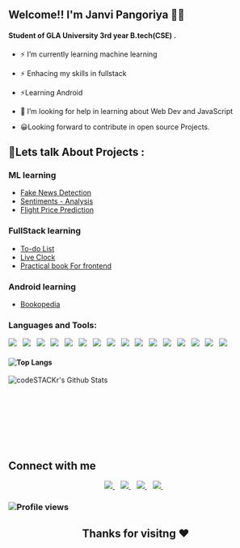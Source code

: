 ## Welcome!! I'm Janvi Pangoriya 👋:grinning:
#### Student of GLA University 3rd year B.tech(CSE) . 

- ⚡ I’m currently learning machine learning
- ⚡ Enhacing my skills in fullstack
- ⚡Learning Android 
- 🤔 I’m looking for help in learning about Web Dev and JavaScript 

- :grinning:Looking forward to contribute in open source Projects.

## 💬Lets talk About Projects :
### ML learning
- [Fake News Detection](https://github.com/JanviPangoriya/FAKE_NEWS_DETECTION)<br>
- [Sentiments - Analysis](https://sentiments-analaysis.herokuapp.com/)
- [Flight Price Prediction](https://flight-price1.herokuapp.com/)

### FullStack learning
- [To-do List](https://janvipangoriya.github.io/FullStack_Assignment/practical/practical16.html) <br>
- [Live Clock](https://janvipangoriya.github.io/FullStack_Assignment/practical/practical17.html) <br>
- [Practical book For frontend](https://github.com/JanviPangoriya/FullStack_Assignment)

### Android learning
- [Bookopedia](https://github.com/JanviPangoriya/Book_finder_app_mini_project)<br>

### Languages and Tools:
<p>
    <img src="https://img.shields.io/badge/python%20-%2314354C.svg?&style=for-the-badge&logo=python&logoColor=white">&nbsp;&nbsp;
    <img src="https://img.shields.io/badge/java-%23ED8B00.svg?&style=for-the-badge&logo=java&logoColor=white">&nbsp;&nbsp;
    <img src="https://img.shields.io/badge/c%20-%2300599C.svg?&style=for-the-badge&logo=c&logoColor=white">&nbsp;&nbsp;
    <img src="https://img.shields.io/badge/html5%20-%23E34F26.svg?&style=for-the-badge&logo=html5&logoColor=white">&nbsp;&nbsp;
    <img src="https://img.shields.io/badge/css3%20-%231572B6.svg?&style=for-the-badge&logo=css3&logoColor=white">&nbsp;&nbsp;
    <img src="https://img.shields.io/badge/kotlin-%230095D5.svg?&style=for-the-badge&logo=kotlin&logoColor=white"/>&nbsp;&nbsp;
    <img src="https://img.shields.io/badge/javascript%20-%23323330.svg?&style=for-the-badge&logo=javascript&logoColor=%23F7DF1E">&nbsp;&nbsp;
    <img src="https://img.shields.io/badge/github%20-%23121011.svg?&style=for-the-badge&logo=github&logoColor=white">&nbsp;&nbsp;
    <img src="https://img.shields.io/badge/firebase%20-%23039BE5.svg?&style=for-the-badge&logo=firebase">&nbsp;&nbsp;
    <img src="https://img.shields.io/badge/mysql-%2300f.svg?&style=for-the-badge&logo=mysql&logoColor=white"/>&nbsp;&nbsp;
    <img src="https://img.shields.io/badge/Android-3DDC84?logo=android&logoColor=white&style=for-the-badge">&nbsp;&nbsp;
    <img src="https://img.shields.io/badge/Jupyter%20-%23F37626.svg?&style=for-the-badge&logo=Jupyter&logoColor=white">&nbsp;&nbsp;
    <img src="https://img.shields.io/badge/numpy%20-%23013243.svg?&style=for-the-badge&logo=numpy&logoColor=white">&nbsp;&nbsp;
    <img src="https://img.shields.io/badge/pandas%20-%23150458.svg?&style=for-the-badge&logo=pandas&logoColor=white">&nbsp;&nbsp;
    <img src="https://img.shields.io/badge/git%20-%23F05033.svg?&style=for-the-badge&logo=git&logoColor=white"/>&nbsp;&nbsp;
    <img src="https://img.shields.io/badge/heroku%20-%23430098.svg?&style=for-the-badge&logo=heroku&logoColor=white"/>&nbsp;&nbsp;
</p>

#### ![Top Langs](https://github-readme-stats.vercel.app/api/top-langs/?username=JanviPangoriya&show_icons=true)
 <img align="left" alt="codeSTACKr's Github Stats" src="https://github-readme-stats.codestackr.vercel.app/api?username=JanviPangoriya&show_icons=true&hide_border=true" />
<br>
<br>
<br>
<br><br><br><br><br>

## Connect with me
<p align='center'>
  <a href="mailto:janviguptaji2001@gmail.com">
    <img src="https://img.shields.io/badge/gmail-D14836?&style=for-the-badge&logo=gmail&logoColor=white" />
  </a>&nbsp;&nbsp;
  <a href="https://www.linkedin.com/in/janvi-pangoriya-a398b3194//">
    <img src="https://img.shields.io/badge/linkedin-%230077B5.svg?&style=for-the-badge&logo=linkedin&logoColor=white" />
  </a>&nbsp;&nbsp;
  <a href="https://www.instagram.com/_miss_janvi_0703/">
    <img src="https://img.shields.io/badge/instagram-%23E4405F.svg?&style=for-the-badge&logo=instagram&logoColor=white" /> 
  </a>&nbsp;&nbsp;
    <a href="https://www.hackerrank.com/_181500292/">
    <img src="https://img.shields.io/badge/-Hackerrank-2EC866?style=for-the-badge&logo=HackerRank&logoColor=white"/>
    </a>&nbsp;&nbsp;
</p>      

  ### ![Profile views](https://gpvc.arturio.dev/JanviPangoriya)
  ## <p align="center">Thanks for visitng ❤</p>
